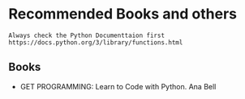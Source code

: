 # Recommended Books and others

```
Always check the Python Documenttaion first
https://docs.python.org/3/library/functions.html
```

## Books

- GET PROGRAMMING: Learn to Code with Python. Ana Bell
